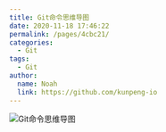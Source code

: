 ```yaml
---
title: Git命令思维导图
date: 2020-11-18 17:46:22
permalink: /pages/4cbc21/
categories: 
  - Git
tags: 
  - Git
author: 
  name: Noah
  link: https://github.com/kunpeng-io
---
```

![Git命令思维导图](kunpeng-book/img/git.png)
